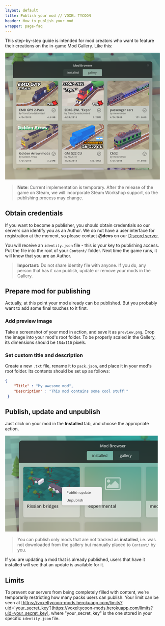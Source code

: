 ```yaml
---
layout: default
title: Publish your mod // VOXEL TYCOON
header: How to publish your mod
wrapper: page-faq
---
```


This step-by-step guide is intended for mod creators who want to feature their creations on the in-game Mod Gallery. Like this:

<img src="/assets/sdk/publish_your_mod/20180514-192535.png" />

> **Note**: Current implementation is temporary. After the release of the game on Steam, we will incorporate Steam Workshop support, so the publishing process may change.

## Obtain credentials

If you want to become a publisher, you should obtain credentials so our servers can identify you as an Author. We do not have a user interface for registration at the moment, so please contact **@devs** on our [Discord server](//discord.gg/64KPWd5).


You will receive an `identity.json` file - this is your key to publishing access. Put the file into the root of your `Content/` folder. Next time the game runs, it will know that you are an Author.

> **Important:** Do not share identity file with anyone. If you do, any person that has it can publish, update or remove your mods in the Gallery.

## Prepare mod for publishing

Actually, at this point your mod already can be published. But you probably want to add some final touches to it first.

### Add preview image

Take a screenshot of your mod in action, and save it as `preview.png`. Drop the image into your mod's root folder. To be properly scaled in the Gallery, its dimensions should be `184х110` pixels.

### Set custom title and description

Create a new `.txt` file, rename it to `pack.json`, and place it in your mod's root folder. Its contents should be set up as follows:

```json
{
    "Title" : "My awesome mod",
    "Description" : "This mod contains some cool stuff!"
 }
```

## Publish, update and unpublish

Just click on your mod in the **Installed** tab, and choose the appropriate action.

<img src="/assets/sdk/publish_your_mod/20180514-193710.png" style="width: auto"/>

> You can publish only mods that are not tracked as **installed**, i.e. was not downloaded from the gallery but manually placed to `Content/` by you.

If you are updating a mod that is already published, users that have it installed will see that an update is available for it.

## Limits

To prevent our servers from being completely filled with content, we're temporarily restricting how many packs users can publish. Your limit can be seen at  [https://voxeltycoon-mods.herokuapp.com/limits?uid=`your_secret_key`](https://voxeltycoon-mods.herokuapp.com/limits?uid=your_secret_key), where "your_secret_key" is the one stored in your specific `identity.json` file.